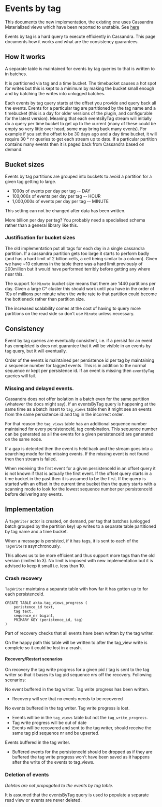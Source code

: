 # Events by tag

This documents the new implementation, the existing one uses Cassandra Materialized
views which have been reported to unstable. See [here](https://github.com/akka/akka-persistence-cassandra/issues/247)

Events by tag is a hard query to execute efficiently in Cassandra. This page documents
how it works and what are the consistency guarantees.

## How it works

A separate table is maintained for events by tag queries to that is written to in batches.

It is partitioned via tag and a time bucket. The timebucket causes a hot spot for writes but
this is kept to a minimum by making the bucket small enough and by batching the writes into
unlogged batches.

Each events by tag query starts at the offset you provide and query back all the events. 
Events for a particular tag are partitioned
by the tag name and a timebucket (this is a day for older versions of the plugin, and configurable for the latest version). 
Meaning that each eventsByTag stream will initially do a query per time bucket to get up to the current 
(many of these could be empty so very little over head, some may bring back many events). For example
if you set the offset to be 30 days ago and a day time bucket, it will require 30 * nr queries to get each stream up to date. 
If a particular partition contains many events then it is paged back from Cassandra based on demand.

## Bucket sizes 

Events by tag partitions are grouped into buckets to avoid a partition for a given tag
getting to large. 

* 1000s of events per day per tag -- DAY
* 100,000s  of events per day per tag -- HOUR
* 1,000,000s of events per day per tag -- MINUTE
 
This setting can not be changed after data has been written.
 
More billion per day per tag? You probably need a specialised schema rather than a general library like this.

### Justification for bucket sizes

The old implementation put all tags for each day in a single cassandra partition. 
If a cassandra partition gets too large it starts to perform badly (and has a hard limit of 2 billion cells, a cell being similar to a column). 
Given we have ~10 columns in the table there was a hard limit previously of 200million but it would have performed 
terribly before getting any where near this.

The support for `Minute` bucket size means that there are 1440 partitions per day. 
Given a large C* cluster this should work until you have in the order of 10s of millions per minute
when the write rate to that partition could become the bottleneck rather than partition size.

The increased scalability comes at the cost of having to query more partitions on the read side so don't 
use `Minute` unless necessary.

## Consistency

Event by tag queries are eventually consistent, i.e. if a persist for an event has completed
is does not guarantee that it will be visible in an events by tag query, but it will eventually.

Order of the events is maintained per persistence id per tag by maintaining a sequence number for tagged events.
This is in addition to the normal sequence nr kept per persistence id.
If an event is missing then `eventByTag` queries will fail. 

### Missing and delayed events.

Cassandra does not offer isolation in a batch even for the same partition (whatever the docs might say).
If an eventsByTag query is happening at the same time as a batch insert to `tag_views` table then it might
see an events from the same persistence id and tag in the incorrect order.

For that reason the `tag_views` table has an additional sequence number maintained for every 
persistenceId, tag combination. This sequence number can be generated as all the events for a given
persistenceId are generated on the same node.

If a gap is detected then the event is held back and the stream goes into a searching mode for the missing
events. If the missing event is not found then then stream is failed.

When receiving the first event for a given persistenceId in an offset query it is not known 
if that is actually the first event. If the offset query starts in a time bucket in the past then
it is assumed to be the first. If the query is started with an offset in the current time bucket then
the query starts with a scanning mode to look for the lowest sequence number per persistenceId
before delivering any events. 

## Implementation

A `TagWriter` actor is created, on demand, per tag that batches (unlogged batch grouped by the partition key)
up writes to a separate table partitioned by tag name and a time bucket.

When a message is persisted, if it has tags, it is sent to each of the `TagWriter`s asynchronously.

This allows us to be more efficient and thus support more tags than the old version (limited to 3). No limit is 
imposed with new implementation but it is advised to keep it small i.e. less than 10.


### Crash recovery

`TagWriter` maintains a separate table with how far it has gotten up to
for each persistenceId.

```
CREATE TABLE akka.tag_views_progress (                              
    peristence_id text,           
    tag text,                     
    sequence_nr bigint,           
    PRIMARY KEY (peristence_id, tag)                                
)
```

Part of recovery checks that all events have been written by the tag writer.

On the happy path this table will be written to after the tag_view write is complete
so it could be lost in a crash. 

#### Recovery/Restart scenarios

On recovery the tag write progress for a given pid / tag is sent to the tag writer so that
it bases its tag pid sequence nrs off the recovery. Following scenarios:

No event buffered in the tag writer. Tag write progress has been written.
* Recovery will see that no events needs to be recovered

No events buffered in the tag writer. Tag write progress is lost.
* Events will be in the `tag_views` table but not the `tag_write_progress`.
* Tag write progress will be out of date
* Events will be recovered and sent to the tag writer, should receive the same tag pid sequence nr and be upserted.

Events buffered in the tag writer. 
* Buffered events for the persistenceId should be dropped as if they are buffered the tag write progress
won't have been saved as it happens after the write of the events to tag_views.



### Deletion of events

*Deletes are not propagated to the events by tag table.*

It is assumed that the eventsByTag query is used to populate a separate read view or
events are never deleted.

